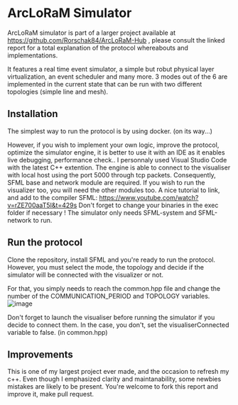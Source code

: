 # ArcLoRaM Simulator


ArcLoRaM simulator is part of a larger project available at  https://github.com/Rorschak84/ArcLoRaM-Hub , please consult the linked report for a total explanation of the protocol whereabouts and implementations.

It features a real time event simulator, a simple but robut physical layer virtualization, an event scheduler and many more.
3 modes out of the 6 are implemented in the current state that can be run with two different topologies (simple line and mesh).

## Installation

The simplest way to run the protocol is by using docker. 
(on its way...)

However, if you wish to implement your own logic, improve the protocol, optimize the simulator engine, it is better to use it with an IDE as it enables live debugging, performance check..
I personnaly used Visual Studio Code with the latest C++ extention.
The engine is able to connect to the visualiser with local host using the port 5000 through tcp packets.
Consequently, SFML base and network module are required. If you wish to run the visualizer too, you will need the other  modules too. 
A nice tutorial to link, and add to the compiler SFML:
https://www.youtube.com/watch?v=rZE700aaT5I&t=429s
Don't forget to change your binaries in the exec folder if necessary !
The simulator only needs SFML-system and SFML-network to run.

## Run the protocol
Clone the repository, install SFML and you're ready to run the protocol.
However, you must select the mode, the topology and decide if the simulator will be connected with the visualizer or not.

For that, you simply needs to reach the common.hpp file and change the number of the COMMUNICATION_PERIOD and TOPOLOGY variables.
![image](https://github.com/user-attachments/assets/7284d9a0-f7c2-432e-a5fe-42ec557e1289)


Don't forget to launch the visualiser before running the simulator if you decide to connect them. In the case, you don't, set the visualiserConnected variable to false. (in common.hpp)


## Improvements

This is one of my largest project ever made, and the occasion to refresh my c++. Even though I emphasized clarity and maintanability, some newbies mistakes are likely to be present.
You're welcome to fork this report and improve it, make pull request.




